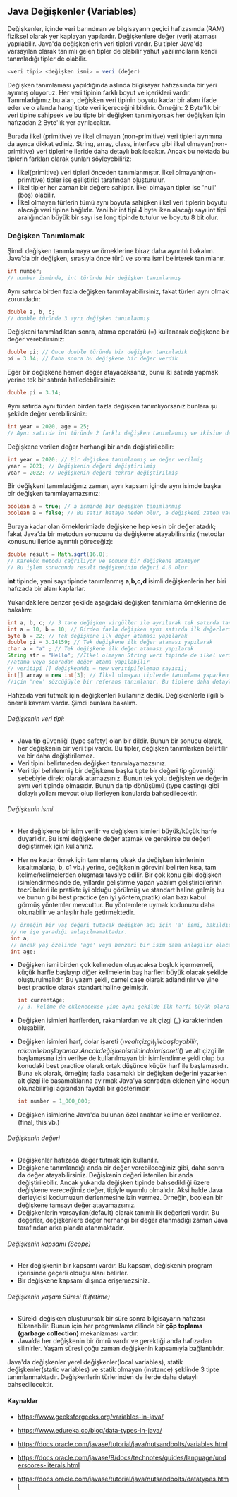 ## Java Değişkenler (Variables)

Değişkenler, içinde veri barındıran ve bilgisayarın geçici hafızasında (RAM) fiziksel olarak yer kaplayan yapılardır. Değişkenlere değer (veri) ataması yapılabilir. Java&#39;da değişkenlerin veri tipleri vardır. Bu tipler Java&#39;da varsayılan olarak tanımlı gelen tipler de olabilir yahut yazılımcıların kendi tanımladığı tipler de olabilir.

```java
<veri tipi> <değişken ismi> = veri (değer)
```

Değişken tanımlaması yapıldığında aslında bilgisayar hafızasında bir yeri ayırmış oluyoruz. Her veri tipinin farklı boyut ve içerikleri vardır. Tanımladığımız bu alan, değişken veri tipinin boyutu kadar bir alanı ifade eder ve o alanda hangi tipte veri içereceğini bildirir. Örneğin: 2 Byte&#39;lık bir veri tipine sahipsek ve bu tipte bir değişken tanımlıyorsak her değişken için hafızadan 2 Byte&#39;lık yer ayrılacaktır. 

Burada ilkel (primitive) ve ilkel olmayan (non-primitive) veri tipleri ayrımına da ayrıca dikkat ediniz. String, array, class, interface gibi ilkel olmayan(non-primitive) veri tiplerine ileride daha detaylı bakılacaktır. Ancak bu noktada bu tiplerin farkları olarak şunları söyleyebiliriz:

- İlkel(primitive) veri tipleri önceden tanımlanmıştır. İlkel olmayan(non-primitive) tipler ise geliştirici tarafından oluşturulur.
- İlkel tipler her zaman bir değere sahiptir. İlkel olmayan tipler ise 'null' (boş) olabilir.
- İlkel olmayan türlerin tümü aynı boyuta sahipken ilkel veri tiplerin boyutu alacağı veri tipine bağlıdır. Yani bir int tipi 4 byte iken alacağı sayı int tipi aralığından büyük bir sayı ise long tipinde tutulur ve boyutu 8 bit olur.

### Değişken Tanımlamak

Şimdi değişken tanımlamaya ve örneklerine biraz daha ayrıntılı bakalım. Java’da bir değişken, sırasıyla önce türü ve sonra ismi belirterek tanımlanır.

```java
int number;
// number isminde, int türünde bir değişken tanımlanmış
```

Aynı satırda birden fazla değişken tanımlayabilirsiniz, fakat türleri aynı olmak zorundadır:

```java
double a, b, c;
// double türünde 3 ayrı değişken tanımlanmış
```

Değişkeni tanımladıktan sonra, atama operatörü (=) kullanarak değişkene bir değer verebilirsiniz:

```java
double pi; // Önce double türünde bir değişken tanımladık
pi = 3.14; // Daha sonra bu değişkene bir değer verdik
```

Eğer bir değişkene hemen değer atayacaksanız, bunu iki satırda yapmak yerine tek bir satırda halledebilirsiniz:

```java
double pi = 3.14;
```

Aynı satırda aynı türden birden fazla değişken tanımlıyorsanız bunlara şu şekilde değer verebilirsiniz:

```java
int year = 2020, age = 25;
// Aynı satırda int türünde 2 farklı değişken tanımlanmış ve ikisine de değer verilmiş
```

Değişkene verilen değer herhangi bir anda değiştirilebilir:

```java
int year = 2020; // Bir değişken tanımlanmış ve değer verilmiş
year = 2021; // Değişkenin değeri değiştirilmiş
year = 2022; // Değişkenin değeri tekrar değiştirilmiş
```

Bir değişkeni tanımladığınız zaman, aynı kapsam içinde aynı isimde başka bir değişken tanımlayamazsınız:

```java
boolean a = true; // a isminde bir değişken tanımlanmış
boolean a = false; // Bu satır hataya neden olur, a değişkeni zaten var
```

Buraya kadar olan örneklerimizde değişkene hep kesin bir değer atadık; fakat Java’da bir metodun sonucunu da değişkene atayabilirsiniz (metodlar konusunu ileride ayrıntılı göreceğiz):

```java
double result = Math.sqrt(16.0);
// Karekök metodu çağrılıyor ve sonucu bir değişkene atanıyor
// Bu işlem sonucunda result değişkeninin değeri 4.0 olur
```

**int** tipinde, yani sayı tipinde tanımlanmış **a,b,c,d** isimli değişkenlerin her biri hafızada bir alanı kaplarlar.

Yukarıdakilere benzer şekilde aşağıdaki değişken tanımlama örneklerine de bakalım:

```java
int a, b, c; // 3 tane değişken virgüller ile ayrılarak tek satırda tanımlanabilir.
int a = 10, b = 10; // Birden fazla değişken aynı satırda ilk değerleri atanarak //tanımlanabilir.
byte b = 22; // Tek değişkene ilk değer ataması yapılarak
double pi = 3.14159; // Tek değişkene ilk değer ataması yapılarak
char a = "a" ; // Tek değişkene ilk değer ataması yapılarak
String str = "Hello"; //İlkel olmayan String veri tipinde de ilkel veri tipleri gibi direkt değer
//atama veya sonradan değer atama yapılabilir
// veritipi [] değişkenAdı = new veritipi[eleman sayısı];
int[] array = new int[3]; // İlkel olmayan tiplerde tanımlama yaparken referans değişkenler oldukları
//için 'new' sözcüğüyle bir referans tanımlanır. Bu tiplere daha detaylı bakılacaktır.
```

Hafızada veri tutmak için değişkenleri kullanırız dedik. Değişkenlerle ilgili 5 önemli kavram vardır. Şimdi bunlara bakalım.

###### Değişkenin veri tipi:

- Java tip güvenliği (type safety) olan bir dildir. Bunun bir sonucu olarak, her değişkenin bir veri tipi vardır. Bu tipler, değişken tanımlarken belirtilir ve bir daha değiştirilemez.
- Veri tipini belirtmeden değişken tanımlayamazsınız.
- Veri tipi belirlenmiş bir değişkene başka tipte bir değeri tip güvenliği sebebiyle direkt olarak atamazsınız. Bunun tek yolu değişken ve değerin aynı veri tipinde olmasıdır. Bunun da tip dönüşümü (type casting) gibi dolaylı yolları mevcut olup ilerleyen konularda bahsedilecektir.

###### Değişkenin ismi 

- Her değişkene bir isim verilir ve değişken isimleri büyük/küçük harfe duyarlıdır. Bu ismi değişkene değer atamak ve gerekirse bu değeri değiştirmek için kullanırız.

- Her ne kadar örnek için tanımlamış olsak da değişken isimlerinin kısaltmalar(a, b, c1 vb.) yerine, değişkenin görevini belirten kısa, tam kelime/kelimelerden oluşması tavsiye edilir. Bir çok konu gibi değişken isimlendirmesinde de, yıllardır geliştirme yapan yazılım geliştiricilerinin tecrübeleri ile pratikte iyi olduğu görülmüş ve standart haline gelmiş bu ve bunun gibi best practice (en iyi yöntem,pratik) olan bazı kabul görmüş yöntemler mevcuttur. Bu yöntemlere uymak kodunuzu daha okunabilir ve anlaşılır hale getirmektedir.

 ```java
  // örneğin bir yaş değeri tutacak değişken adı için 'a' ismi, bakıldığı zaman
  // ne işe yaradığı anlaşılmamaktadır.
  int a;
  // ancak yaş özelinde 'age' veya benzeri bir isim daha anlaşılır olacaktır.
  int age;
  ```

- Değişken ismi birden çok kelimeden oluşacaksa boşluk içermemeli, küçük harfle başlayıp diğer kelimelerin baş harfleri büyük olacak şekilde oluşturulmalıdır. Bu yazım şekli, camel case olarak adlandırılır ve yine best practice olarak standart haline gelmiştir. 

  ```java
  int currentAge;
  // 3. kelime de eklenecekse yine aynı şekilde ilk harfi büyük olarak devam etmelidir.
  ```

- Değişken isimleri harflerden, rakamlardan ve alt çizgi (_) karakterinden oluşabilir.

- Değişken isimleri harf, dolar işareti ($) ve alt çizgi (_) ile başlayabilir, rakam ile başlayamaz. Ancak değişken isminin dolar işareti ($) ve alt çizgi ile başlamasına izin verilse de kullanılmayan bir isimlendirme şekli olup bu konudaki best practice olarak ortak düşünce küçük harf ile başlamasıdır. Buna ek olarak, örneğin; fazla basamaklı bir değişken değerini yazarken alt çizgi ile basamaklarına ayırmak Java'ya sonradan eklenen yine kodun okunabilirliği açısından faydalı bir gösterimdir.

  ```java
  int number = 1_000_000;
  ```

- Değişken isimlerine Java'da bulunan özel anahtar kelimeler verilemez. (final, this vb.)

###### Değişkenin değeri

- Değişkenler hafızada değer tutmak için kullanılır.
- Değişkene tanımlandığı anda bir değer verebileceğiniz gibi, daha sonra da değer atayabilirsiniz. Değişkenin değeri istenilen bir anda değiştirilebilir. Ancak yukarıda değişken tipinde bahsedildiği üzere değişkene vereceğimiz değer, tipiyle uyumlu olmalıdır. Aksi halde Java derleyicisi kodumuzun derlenmesine izin vermez. Örneğin, boolean bir değişkene tamsayı değer atayamazsınız.
- Değişkenlerin varsayılan(default) olarak tanımlı ilk değerleri vardır. Bu değerler, değişkenlere değer herhangi bir değer atanmadığı zaman Java tarafından arka planda atanmaktadır.

###### Değişkenin kapsamı (Scope)

- Her değişkenin bir kapsamı vardır. Bu kapsam, değişkenin program içerisinde geçerli olduğu alanı belirler.
- Bir değişkene kapsamı dışında erişemezsiniz.

###### Değişkenin yaşam Süresi (Lifetime)

- Sürekli değişken oluşturursak bir süre sonra bilgisayarın hafızası tükenebilir. Bunun için her programlama dilinde bir **çöp toplama (garbage collection)** mekanizması vardır.
- Java’da her değişkenin bir ömrü vardır ve gerektiği anda hafızadan silinirler. Yaşam süresi çoğu zaman değişkenin kapsamıyla bağlantılıdır.

Java'da değişkenler yerel değişkenler(local variables), statik değişkenler(static variables) ve statik olmayan (instance) şeklinde 3 tipte tanımlanmaktadır. Değişkenlerin türlerinden de ilerde daha detaylı bahsedilecektir. 

#### Kaynaklar

- https://www.geeksforgeeks.org/variables-in-java/

- https://www.edureka.co/blog/data-types-in-java/

- https://docs.oracle.com/javase/tutorial/java/nutsandbolts/variables.html

- https://docs.oracle.com/javase/8/docs/technotes/guides/language/underscores-literals.html

- https://docs.oracle.com/javase/tutorial/java/nutsandbolts/datatypes.html